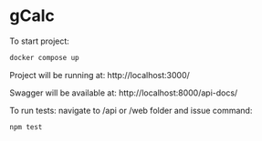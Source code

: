 # gCalc

To start project:
```sh
docker compose up
```
Project will be running at: http://localhost:3000/

Swagger will be available at: http://localhost:8000/api-docs/

To run tests:
navigate to /api or /web folder and issue command:
```sh
npm test
```
